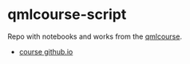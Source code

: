 # qmlcourse-script
Repo with notebooks and works from the [qmlcourse](https://github.com/SemyonSinchenko/qmlcourse).

- [course github.io](https://semyonsinchenko.github.io/qmlcourse/_build/html/book/index.html)
